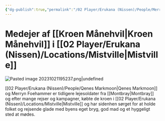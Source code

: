 ```yaml
---
{"dg-publish":true,"permalink":"/02 Player/Erukana (Nissen)/People/Merryn Foehammer/"}
---
```


# Medejer af [[Kroen Månehvil\|Kroen Månehvil]] i [[02 Player/Erukana (Nissen)/Locations/Mistville\|Mistville]] 

![Pasted image 20231021195237.png|undefined](/img/user/10%20Attachments/Pasted%20image%2020231021195237.png)

[[02 Player/Erukana (Nissen)/People/Qenes Markmoon\|Qenes Markmoon]]  og Merryn Foehammer er tidligere lejesoldater fra [[Montbray\|Montbray]] og efter mange rejser og kampagner, købte de kroen i [[02 Player/Erukana (Nissen)/Locations/Mistville\|Mistville]] og har sidenhen sørget for at holde folket og rejsende glade med byens eget bryg, god mad og et hyggeligt sted at mødes.